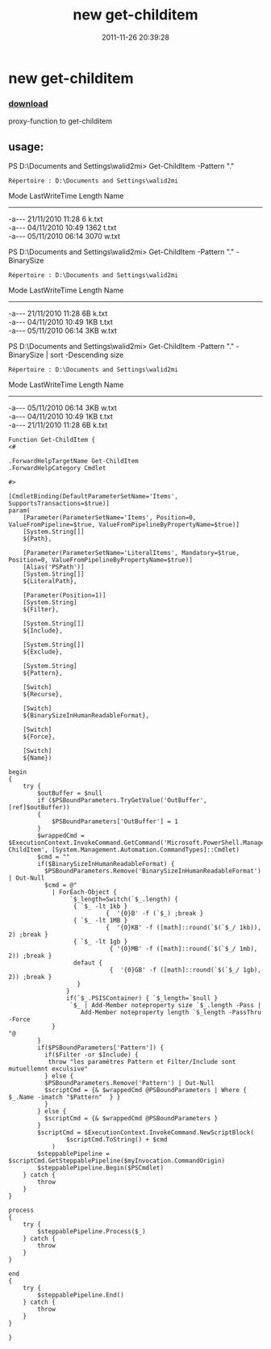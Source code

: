 ﻿---
pid:            3072
poster:         walid toumi
title:          new get-childitem
date:           2011-11-26 20:39:28
format:         posh
parent:         0
parent:         0

---

# new get-childitem

### [download](3072.ps1)

proxy-function to get-childitem

usage:
-------


PS D:\Documents and Settings\walid2mi> Get-ChildItem -Pattern "\."


    Répertoire : D:\Documents and Settings\walid2mi


Mode                LastWriteTime     Length Name                                    
----                -------------     ------ ----                                    
-a---        21/11/2010     11:28          6 k.txt                                   
-a---        04/11/2010     10:49       1362 t.txt                                   
-a---        05/11/2010     06:14       3070 w.txt                                   


PS D:\Documents and Settings\walid2mi> Get-ChildItem -Pattern "\." -BinarySize


    Répertoire : D:\Documents and Settings\walid2mi


Mode                LastWriteTime     Length Name                                    
----                -------------     ------ ----                                    
-a---        21/11/2010     11:28         6B k.txt                                   
-a---        04/11/2010     10:49        1KB t.txt                                   
-a---        05/11/2010     06:14        3KB w.txt                                   


PS D:\Documents and Settings\walid2mi> Get-ChildItem -Pattern "\." -BinarySize | sort -Descending size


    Répertoire : D:\Documents and Settings\walid2mi


Mode                LastWriteTime     Length Name                                    
----                -------------     ------ ----                                    
-a---        05/11/2010     06:14        3KB w.txt                                   
-a---        04/11/2010     10:49        1KB t.txt                                   
-a---        21/11/2010     11:28         6B k.txt     







```posh
Function Get-ChildItem {
<#

.ForwardHelpTargetName Get-ChildItem
.ForwardHelpCategory Cmdlet

#>

[CmdletBinding(DefaultParameterSetName='Items', SupportsTransactions=$true)]
param(
    [Parameter(ParameterSetName='Items', Position=0, ValueFromPipeline=$true, ValueFromPipelineByPropertyName=$true)]
    [System.String[]]
    ${Path},

    [Parameter(ParameterSetName='LiteralItems', Mandatory=$true, Position=0, ValueFromPipelineByPropertyName=$true)]
    [Alias('PSPath')]
    [System.String[]]
    ${LiteralPath},

    [Parameter(Position=1)]
    [System.String]
    ${Filter},

    [System.String[]]
    ${Include},

    [System.String[]]
    ${Exclude},
    
    [System.String]
    ${Pattern},

    [Switch]
    ${Recurse},

    [Switch]
    ${BinarySizeInHumanReadableFormat},

    [Switch]
    ${Force},

    [Switch]
    ${Name})

begin
{
    try {
        $outBuffer = $null
        if ($PSBoundParameters.TryGetValue('OutBuffer', [ref]$outBuffer))
        {
            $PSBoundParameters['OutBuffer'] = 1
        }
        $wrappedCmd = $ExecutionContext.InvokeCommand.GetCommand('Microsoft.PowerShell.Management\Get-ChildItem', [System.Management.Automation.CommandTypes]::Cmdlet)
        $cmd = ""
        if($BinarySizeInHumanReadableFormat) {
          $PSBoundParameters.Remove('BinarySizeInHumanReadableFormat') | Out-Null
          $cmd = @"
            | ForEach-Object {
                 `$_length=Switch(`$_.length) {
                  { `$_ -lt 1kb } 
                           {  '{0}B' -f (`$_) ;break }
                  { `$_ -lt 1MB }
                           {  '{0}KB' -f ([math]::round(`$(`$_/ 1kb)), 2) ;break }
                  { `$_ -lt 1gb }
                            { '{0}MB' -f ([math]::round(`$(`$_/ 1mb), 2)) ;break }
                  defaut { 
                            {  '{0}GB' -f ([math]::round(`$(`$_/ 1gb), 2)) ;break }
                   }
                }
                if(`$_.PSISContainer) { `$_length=`$null }
                 `$_ | Add-Member noteproperty size `$_.length -Pass |  
                    Add-Member noteproperty length `$_length -PassThru -Force              
            }         
"@
        }
        if($PSBoundParameters['Pattern']) {
          if($Filter -or $Include) {
           throw "les paramètres Pattern et Filter/Include sont mutuellemnt exculsive"
          } else {
          $PSBoundParameters.Remove('Pattern') | Out-Null
          $scriptCmd = {& $wrappedCmd @PSBoundParameters | Where { $_.Name -imatch "$Pattern"  } }
          }
        } else {
          $scriptCmd = {& $wrappedCmd @PSBoundParameters } 
        }
        $scriptCmd = $ExecutionContext.InvokeCommand.NewScriptBlock(
                $scriptCmd.ToString() + $cmd
            )
        $steppablePipeline = $scriptCmd.GetSteppablePipeline($myInvocation.CommandOrigin)
        $steppablePipeline.Begin($PSCmdlet)
    } catch {
        throw
    }
}

process
{
    try {
        $steppablePipeline.Process($_)
    } catch {
        throw
    }
}

end
{
    try {
        $steppablePipeline.End()
    } catch {
        throw
    }
}

}
```
